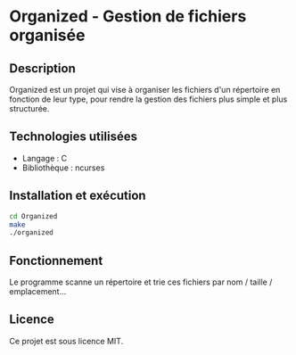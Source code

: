 # Organized - Gestion de fichiers organisée

## Description
Organized est un projet qui vise à organiser les fichiers d'un répertoire en fonction de leur type,
pour rendre la gestion des fichiers plus simple et plus structurée.

## Technologies utilisées
- Langage : C
- Bibliothèque : ncurses

## Installation et exécution
```bash
cd Organized
make
./organized
```

## Fonctionnement
Le programme scanne un répertoire et trie ces fichiers par nom / taille / emplacement...

## Licence
Ce projet est sous licence MIT.

